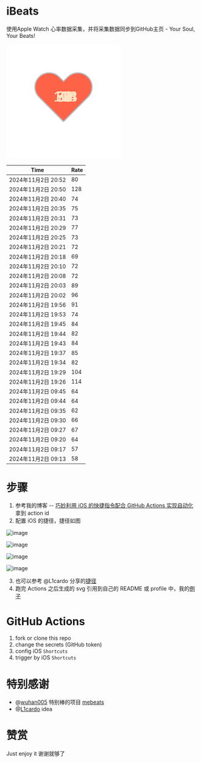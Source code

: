 # iBeats
使用Apple Watch 心率数据采集，并将采集数据同步到GitHub主页 - Your Soul, Your Beats!

![](./files/heart.svg)

<!--START_SECTION:my_heart_rate-->
| Time | Rate | 
 | ---- | ---- | 
| 2024年11月2日 20:52 | 80 |
| 2024年11月2日 20:50 | 128 |
| 2024年11月2日 20:40 | 74 |
| 2024年11月2日 20:35 | 75 |
| 2024年11月2日 20:31 | 73 |
| 2024年11月2日 20:29 | 77 |
| 2024年11月2日 20:25 | 73 |
| 2024年11月2日 20:21 | 72 |
| 2024年11月2日 20:18 | 69 |
| 2024年11月2日 20:10 | 72 |
| 2024年11月2日 20:08 | 72 |
| 2024年11月2日 20:03 | 89 |
| 2024年11月2日 20:02 | 96 |
| 2024年11月2日 19:56 | 91 |
| 2024年11月2日 19:53 | 74 |
| 2024年11月2日 19:45 | 84 |
| 2024年11月2日 19:44 | 82 |
| 2024年11月2日 19:43 | 84 |
| 2024年11月2日 19:37 | 85 |
| 2024年11月2日 19:34 | 82 |
| 2024年11月2日 19:29 | 104 |
| 2024年11月2日 19:26 | 114 |
| 2024年11月2日 09:45 | 64 |
| 2024年11月2日 09:44 | 64 |
| 2024年11月2日 09:35 | 62 |
| 2024年11月2日 09:30 | 66 |
| 2024年11月2日 09:27 | 67 |
| 2024年11月2日 09:20 | 64 |
| 2024年11月2日 09:17 | 57 |
| 2024年11月2日 09:13 | 58 |

<!--END_SECTION:my_heart_rate-->

# 步骤
1. 参考我的博客 -- [巧妙利用 iOS 的快捷指令配合 GitHub Actions 实现自动化](https://github.com/yihong0618/gitblog/issues/198) 拿到 action id
2. 配置 iOS 的捷径，捷径如图

![image](https://user-images.githubusercontent.com/15976103/122154218-0db0b480-ce97-11eb-93bb-5aec07c558dc.png)

![image](https://user-images.githubusercontent.com/15976103/122154236-186b4980-ce97-11eb-8e4b-70551a0391ae.png)

![image](https://user-images.githubusercontent.com/15976103/122154268-2d47dd00-ce97-11eb-902e-3acf292265a9.png)

![image](https://user-images.githubusercontent.com/15976103/122174055-fa144680-ceb4-11eb-9be2-3eb83cd516f7.png)

3. 也可以参考 @L1cardo 分享的[捷径](https://www.icloud.com/shortcuts/6ab6047b459c41ad822ad6b94b1c03d4)
4. 跑完 Actions 之后生成的 svg 引用到自己的 README 或 profile 中，我的[例子](https://github.com/yihong0618) 

# GitHub Actions

1. fork or clone this repo
2. change the secrets (GitHub token)
3. config iOS `Shortcuts` 
4. trigger by iOS `Shortcuts`

# 特别感谢
- @[wuhan005](https://github.com/wuhan005) 特别棒的项目 [mebeats](https://github.com/wuhan005/mebeats)
- @[L1cardo](https://github.com/L1cardo) idea

# 赞赏
Just enjoy it
谢谢就够了
